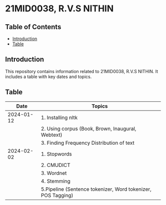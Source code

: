# 21MID0038, R.V.S NITHIN

## Table of Contents

- [Introduction](#introduction)
- [Table](#table)

## Introduction

This repository contains information related to 21MID0038, R.V.S NITHIN. It includes a table with key dates and topics.

## Table

| Date       | Topics                                               |
|------------|--------------------------------------------------    |
| 2024-01-12 | 1. Installing nltk                                   |
|            | 2. Using corpus (Book, Brown, Inaugural, Webtext)    |
|            | 3. Finding Frequency Distribution of text            |
| 2024-02-02 | 1. Stopwords                                         |
|            | 2. CMUDICT                                           |
|            | 3. Wordnet                                           |
|	         | 4. Stemming                                             |
|            | 5.Pipeline (Sentence tokenizer, Word tokenizer, POS Tagging)|
